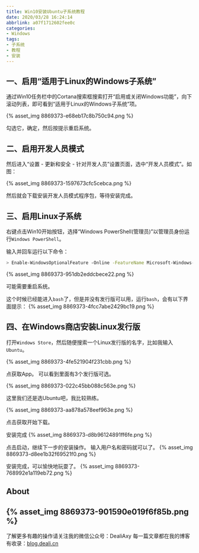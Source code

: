 ```yaml
---
title: Win10安装Ubuntu子系统教程
date: 2020/03/28 16:24:14
abbrlink: a07f1712602fee0c
categories:
- Windows
tags:
- 子系统
- 教程
- 安装
---
```

## 一、启用“适用于Linux的Windows子系统”

通过Win10任务栏中的Cortana搜索框搜索打开“启用或关闭Windows功能”，向下滚动列表，即可看到“适用于Linux的Windows子系统”项。

{% asset_img 8869373-e68eb17c8b750c94.png %}

勾选它，确定，然后按提示重启系统。

## 二、启用开发人员模式

然后进入“设置 - 更新和安全 - 针对开发人员”设置页面，选中“开发人员模式”。如图：

{% asset_img 8869373-1597673cfc5cebca.png %}

然后就会下载安装开发人员模式程序包，等待安装完成。

## 三、启用Linux子系统

右键点击Win10开始按钮，选择“Windows PowerShell(管理员)”以管理员身份运行`Windows PowerShell`。

输入并回车运行以下命令：

```bash
> Enable-WindowsOptionalFeature -Online -FeatureName Microsoft-Windows-Subsystem-Linux
```
{% asset_img 8869373-951db2eddcbece22.png %}

可能需要重启系统。

这个时候已经能进入`bash`了，但是并没有发行版可以用，运行`bash`，会有以下界面提示：
{% asset_img 8869373-4fcc7abe2429bc19.png %}

## 四、在Windows商店安装Linux发行版

打开`Windows Store`，然后随便搜索一个Linux发行版的名字，比如我输入`Ubuntu`。

{% asset_img 8869373-4fe521904f231cbb.png %}

点获取App。
可以看到里面有3个发行版可选。

{% asset_img 8869373-022c45bb088c563e.png %}

这里我们还是选Ubuntu吧，我比较熟练。

{% asset_img 8869373-aa878a578eef963e.png %}

点击获取开始下载。

安装完成
{% asset_img 8869373-d8b96124891ff6fe.png %}

点击启动，继续下一步的安装操作。
输入用户名和密码就可以了。
{% asset_img 8869373-d8ee1b32f69521f0.png %}

安装完成，可以愉快地玩耍了。
{% asset_img 8869373-768992e1a119eb72.png %}

## About
{% asset_img 8869373-901590e019f6f85b.png %}
---------------
了解更多有趣的操作请关注我的微信公众号：DealiAxy
每一篇文章都在我的博客有收录：[blog.deali.cn](http://blog.deali.cn)

